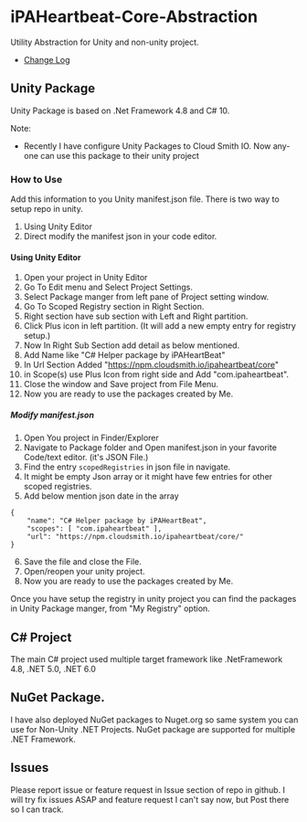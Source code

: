 # iPAHeartbeat-Core-Abstraction
Utility Abstraction for Unity and non-unity project.

* [Change Log](CHANGELOG.md)

## Unity Package
Unity Package is based on .Net Framework 4.8 and C# 10.

Note:
- Recently I have configure Unity Packages to Cloud Smith IO. Now any-one can use this package to their unity project
### How to Use
Add this information to you Unity manifest.json file. There is two way to setup repo in unity.
1. Using Unity Editor
2. Direct modify the manifest json in your code editor.

#### Using Unity Editor
1. Open your project in Unity Editor
2. Go To Edit menu and Select Project Settings.
3. Select Package manger from left pane of Project setting window.
4. Go To Scoped Registry section in Right Section.
5. Right section have sub section with Left and Right partition.
6. Click Plus icon in left partition. (It will add a new empty entry for registry setup.)
7. Now In Right Sub Section add detail as below mentioned.
  1. Add Name like "C# Helper package by iPAHeartBeat"
  2. In Url Section Added "https://npm.cloudsmith.io/ipaheartbeat/core"
  3. in  Scope(s) use Plus Icon from right side and Add "com.ipaheartbeat".
8. Close the window and Save project from File Menu.
9. Now you are ready to use the packages created by Me.

##### Modify manifest.json
1. Open You project in Finder/Explorer
2. Navigate to Package folder and Open manifest.json in your favorite Code/text editor. (it's JSON File.)
3. Find the entry `scopedRegistries` in json file in navigate.
4. It might be empty Json array or it might have few entries for other scoped registries.
5. Add below mention json date in the array
```
{
	"name": "C# Helper package by iPAHeartBeat",
	"scopes": [ "com.ipaheartbeat" ],
	"url": "https://npm.cloudsmith.io/ipaheartbeat/core/"
}
```
6. Save the file and close the File.
7. Open/reopen your unity project.
8. Now you are ready to use the packages created by Me.

Once you have setup the registry in unity project you can find the packages in Unity Package manger, from "My Registry" option.

## C# Project
The main C# project used multiple target framework like .NetFramework 4.8, .NET 5.0, .NET 6.0

## NuGet Package.
I have also deployed NuGet packages to Nuget.org so same system you can use for Non-Unity .NET Projects. NuGet package are supported for multiple .NET Framework.
## Issues
Please report issue or feature request in Issue section of repo in github. I will try fix issues ASAP and feature request I can't say now, but Post there so I can track.
